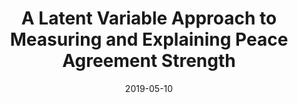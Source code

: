 ---
title: "A Latent Variable Approach to Measuring and Explaining Peace Agreement Strength"
collection: publications
permalink: /publication/forthcoming-peace-agreement-strength
date: 2019-05-10
venue: 'Political Science Research and Methods'
paperurl: '/files/pdf/research/Agreement Strength Accepted.pdf'
link: 'https://doi.org/10.1017/psrm.2019.23'
code: 'https://doi.org/10.7910/DVN/VUY8UI'
github: 'https://github.com/jayrobwilliams/Peace-Agreement-Strength'
citation: 'Williams, Rob, Daniel J. Gustafson, Stephen E. Gent, and Mark J.C. Crescenzi. (Forthcoming). &quot;A Latent Variable Approach to Measuring and Explaining Peace Agreement Strength.&quot; <i>Political Science Research and Methods</i>. doi:10.1017/psrm.2019.23'
---